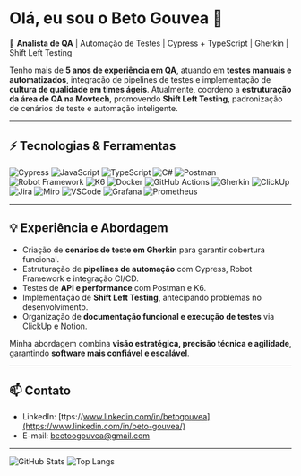 # Olá, eu sou o Beto Gouvea 👋

🚀 **Analista de QA** | Automação de Testes | Cypress + TypeScript | Gherkin | Shift Left Testing  

Tenho mais de **5 anos de experiência em QA**, atuando em **testes manuais e automatizados**, integração de pipelines de testes e implementação de **cultura de qualidade em times ágeis**. Atualmente, coordeno a **estruturação da área de QA na Movtech**, promovendo **Shift Left Testing**, padronização de cenários de teste e automação inteligente.  

---

## ⚡ Tecnologias & Ferramentas

![Cypress](https://img.shields.io/badge/Cypress-100000?style=for-the-badge&logo=cypress&logoColor=white)
![JavaScript](https://img.shields.io/badge/JavaScript-F7DF1E?style=for-the-badge&logo=javascript&logoColor=black)
![TypeScript](https://img.shields.io/badge/TypeScript-007ACC?style=for-the-badge&logo=typescript&logoColor=white)
![C#](https://img.shields.io/badge/C%23-239120?style=for-the-badge&logo=c-sharp&logoColor=white)
![Postman](https://img.shields.io/badge/Postman-FF6C37?style=for-the-badge&logo=postman&logoColor=white)
![Robot Framework](https://img.shields.io/badge/Robot_Framework-000000?style=for-the-badge&logo=robot-framework&logoColor=white)
![K6](https://img.shields.io/badge/K6-FF6F00?style=for-the-badge&logo=k6&logoColor=white)
![Docker](https://img.shields.io/badge/Docker-2496ED?style=for-the-badge&logo=docker&logoColor=white)
![GitHub Actions](https://img.shields.io/badge/GitHub_Actions-2088FF?style=for-the-badge&logo=github-actions&logoColor=white)
![Gherkin](https://img.shields.io/badge/Gherkin-5C4EE5?style=for-the-badge)
![ClickUp](https://img.shields.io/badge/ClickUp-7B68EE?style=for-the-badge&logo=clickup&logoColor=white)
![Jira](https://img.shields.io/badge/Jira-0052CC?style=for-the-badge&logo=jira&logoColor=white)
![Miro](https://img.shields.io/badge/Miro-FF7C0A?style=for-the-badge&logo=miro&logoColor=white)
![VSCode](https://img.shields.io/badge/VSCode-007ACC?style=for-the-badge&logo=visual-studio-code&logoColor=white)
![Grafana](https://img.shields.io/badge/Grafana-F46800?style=for-the-badge&logo=grafana&logoColor=white)
![Prometheus](https://img.shields.io/badge/Prometheus-E6522C?style=for-the-badge&logo=prometheus&logoColor=white)

---

## 💡 Experiência e Abordagem

- Criação de **cenários de teste em Gherkin** para garantir cobertura funcional.  
- Estruturação de **pipelines de automação** com Cypress, Robot Framework e integração CI/CD.  
- Testes de **API e performance** com Postman e K6.  
- Implementação de **Shift Left Testing**, antecipando problemas no desenvolvimento.  
- Organização de **documentação funcional e execução de testes** via ClickUp e Notion.  

Minha abordagem combina **visão estratégica, precisão técnica e agilidade**, garantindo **software mais confiável e escalável**.

---

## 📫 Contato

- LinkedIn: [ttps://www.linkedin.com/in/betogouvea](https://www.linkedin.com/in/beto-gouvea/)
- E-mail: beetoogouvea@gmail.com  

---

![GitHub Stats](https://github-readme-stats.vercel.app/api?username=BetoGouvea&show_icons=true&theme=dracula&hide=issues)
![Top Langs](https://github-readme-stats.vercel.app/api/top-langs/?username=BetoGouvea&layout=compact&theme=dracula)
